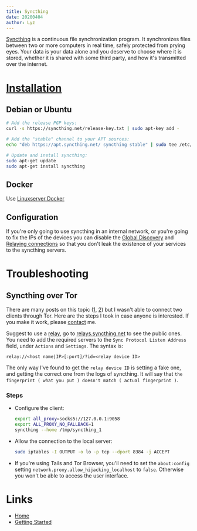 ```yaml
---
title: Syncthing
date: 20200404
author: Lyz
---
```


[Syncthing](https://syncthing.net/) is a continuous file synchronization
program. It synchronizes files between two or more computers in real time,
safely protected from prying eyes. Your data is your data alone and you deserve
to choose where it is stored, whether it is shared with some third party, and
how it's transmitted over the internet.

# [Installation](https://syncthing.net/downloads/)

## Debian or Ubuntu

```bash
# Add the release PGP keys:
curl -s https://syncthing.net/release-key.txt | sudo apt-key add -

# Add the "stable" channel to your APT sources:
echo "deb https://apt.syncthing.net/ syncthing stable" | sudo tee /etc/apt/sources.list.d/syncthing.list

# Update and install syncthing:
sudo apt-get update
sudo apt-get install syncthing
```

## Docker

Use [Linuxserver Docker](https://docs.linuxserver.io/images/docker-syncthing)

## Configuration

If you're only going to use syncthing in an internal network, or you're going to
fix the IPs of the devices you can disable the [Global
Discovery](https://docs.syncthing.net/users/security.html#global-discovery) and
[Relaying
connections](https://docs.syncthing.net/users/security.html#relay-connections)
so that you don't leak the existence of your services to the syncthing servers.

# Troubleshooting

## Syncthing over Tor

There are many posts on this topic
([1](https://forum.syncthing.net/t/feature-tor-support/2748/20), [2](https://github.com/syncthing/syncthing/issues/4174))
but I wasn't able to connect two clients through Tor. Here are the steps I took
in case anyone is interested. If you make it work, please [contact](contact.md)
me.

Suggest to use
a [relay](https://docs.syncthing.net/users/relaying.html#relaying), go to
[relays.syncthing.net](https://relays.syncthing.net/) to see the public ones.
You need to add the required servers to the `Sync Protocol Listen Address`
field, under `Actions` and `Settings`. The syntax is:

```
relay://<host name|IP>[:port]/?id=<relay device ID>
```

The only way I've found to get the `relay device ID` is setting a fake one, and
getting the correct one from the logs of syncthing. It will say that `the
fingerprint ( what you put ) doesn't match ( actual fingerprint )`.


### Steps

* Configure the client:

    ```bash
    export all_proxy=socks5://127.0.0.1:9058
    export ALL_PROXY_NO_FALLBACK=1
    syncthing --home /tmp/syncthing_1
    ```

* Allow the connection to the local server:

    ```bash
    sudo iptables -I OUTPUT -o lo -p tcp --dport 8384 -j ACCEPT
    ```

* If you're using Tails and Tor Browser, you'll need to set the `about:config`
    setting `network.proxy.allow_hijacking_localhost` to `false`. Otherwise you
    won't be able to access the user interface.

# Links

* [Home](https://syncthing.net/)
* [Getting Started](https://docs.syncthing.net/intro/getting-started.html)
